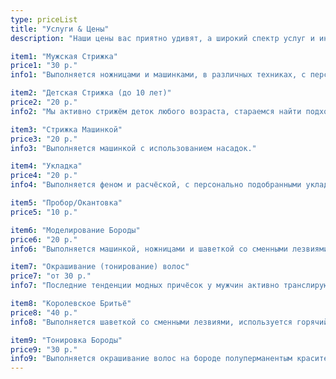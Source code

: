 ```yaml
---
type: priceList
title: "Услуги & Цены"
description: "Наши цены вас приятно удивят, а широкий спектр услуг и индивидуальный подход к каждому клиенту не оставят равнодушным."

item1: "Мужская Стрижка"
price1: "30 р."
info1: "Выполняется ножницами и машинками, в различных техниках, с персонально подобранными укладочными средствами под тип волос и стиль образа."

item2: "Детская Стрижка (до 10 лет)"
price2: "20 р."
info2: "Мы активно стрижём деток любого возраста, стараемся найти подход даже к самым маленьким!!! Мамы и папы смело доверяют нам первую стрижку своего ребёнка."

item3: "Стрижка Машинкой"
price3: "20 р."
info3: "Выполняется машинкой с использованием насадок."

item4: "Укладка"
price4: "20 р."
info4: "Выполняется феном и расчёской, с персонально подобранными укладочными средствами под тип волоса и стиль образа."

item5: "Пробор/Окантовка"
price5: "10 р."

item6: "Моделирование Бороды"
price6: "20 р."
info6: "Выполняется машинкой, ножницами и шаветкой со сменными лезвиями, используется горячий компресс и персонально подобранные косметические средства."

item7: "Окрашивание (тонирование) волос"
price7: "от 30 р."
info7: "Последние тенденции модных причёсок у мужчин активно транслируют насыщенные оттенки на волосах! Мы с большим удовольствием воплотим в жизнь любое ваше желание, начиная от камуфляжа седины до яркого взрыва радуги."

item8: "Королевское Бритьё"
price8: "40 р."
info8: "Выполняется шаветкой со сменными лезвиями, используется горячий компресс и персонально подобранные косметические средства."

item9: "Тонировка Бороды"
price9: "30 р."
info9: "Выполняется окрашивание волос на бороде полуперманентым красителем, возможно тонирование седины."
---
```

